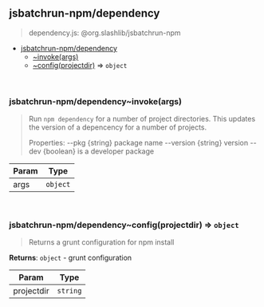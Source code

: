 
<br><a name="module_jsbatchrun-npm/dependency"></a>

## jsbatchrun-npm/dependency
> dependency.js: @org.slashlib/jsbatchrun-npm


* [jsbatchrun-npm/dependency](#module_jsbatchrun-npm/dependency)
    * [~invoke(args)](#module_jsbatchrun-npm/dependency..invoke)
    * [~config(projectdir)](#module_jsbatchrun-npm/dependency..config) ⇒ <code>object</code>


<br><a name="module_jsbatchrun-npm/dependency..invoke"></a>

### jsbatchrun-npm/dependency~invoke(args)
> Run `npm dependency` for a number of project directories.>  This updates the version of a depencency for a number of  projects.> >  Properties:>    --pkg     {string}  package name>    --version {string}  version>    --dev     {boolean} is a developer package


| Param | Type |
| --- | --- |
| args | <code>object</code> | 


<br><a name="module_jsbatchrun-npm/dependency..config"></a>

### jsbatchrun-npm/dependency~config(projectdir) ⇒ <code>object</code>
> Returns a grunt configuration for npm install

**Returns**: <code>object</code> - grunt configuration  

| Param | Type |
| --- | --- |
| projectdir | <code>string</code> | 

